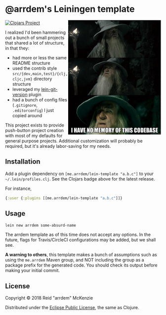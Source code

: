 # @arrdem's Leiningen template

<img align="right" src="https://github.com/arrdem/lein-template/raw/master/src/main/resources/template.jpg" width=300/>

[![Clojars Project](http://clojars.org/me.arrdem/lein-template/latest-version.svg)](https://clojars.org/me.arrdem/lein-template)

I realized I'd been hammering out a bunch of small projects that shared a lot of structure, in that
they:

- had more or less the same README structure
- used the contrib style `src/{dev,main,test}/{clj,cljc,jvm}` directory structure
- leveraged my [lein-git-version](https://github.com/arrdem/lein-git-version) plugin
- had a bunch of config files (`.gitignore`, `.editorconfig`) I just copied around

This project exists to provide push-button project creation with most of my defaults for general
purpose projects. Additional customization will probably be required, but it's already labor-saving
for my needs.

## Installation

Add a plugin dependency on `[me.arrdem/lein-template "a.b.c"]` to your `~/.lein/profiles.clj`. See
the Clojars badge above for the latest release.

For instance,

``` clojure
{:user {:plugins [[me.arrdem/lein-template "a.b.c"]]}
```

## Usage

    lein new arrdem some-absurd-name

The arrdem template as of this time does not accept any options. In the future, flags for
Travis/CircleCI configurations may be added, but we shall see.

**A warning to others**, this template makes a bunch of assumptions such as using the `me.arrdem` Maven
group, and NOT including the group as a package prefix for the generated code. You should check its output before making your initial commit.

## License

Copyright © 2018 Reid "arrdem" McKenzie

Distributed under the [Eclipse Public License](./LICENSE), the same as Clojure.
